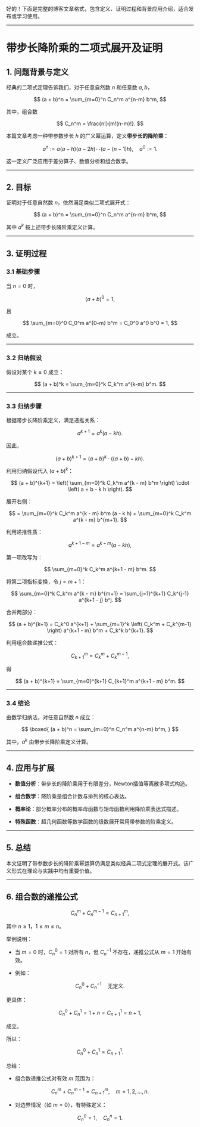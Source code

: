 好的！下面是完整的博客文章格式，包含定义、证明过程和背景应用介绍，适合发布或学习使用。

---

# 带步长降阶乘的二项式展开及证明

## 1. 问题背景与定义

经典的二项式定理告诉我们，对于任意自然数 $n$ 和任意数 $a, b$，

$$
(a + b)^n = \sum_{m=0}^n C_n^m a^{n-m} b^m,
$$

其中，组合数

$$
C_n^m = \frac{n!}{m!(n-m)!}.
$$

本篇文章考虑一种带参数步长 $h$ 的广义幂运算，定义**带步长的降阶乘**：

$$
a^n := a (a - h) (a - 2h) \cdots (a - (n-1)h), \quad a^0 := 1.
$$

这一定义广泛应用于差分算子、数值分析和组合数学。

---

## 2. 目标

证明对于任意自然数 $n$，依然满足类似二项式展开式：

$$
(a + b)^n = \sum_{m=0}^n C_n^m a^{n-m} b^m,
$$

其中 $a^{k}$ 按上述带步长降阶乘定义计算。

---

## 3. 证明过程

### 3.1 基础步骤

当 $n=0$ 时，

$$
(a + b)^0 = 1,
$$

且

$$
\sum_{m=0}^0 C_0^m a^{0-m} b^m = C_0^0 a^0 b^0 = 1,
$$

成立。

---

### 3.2 归纳假设

假设对某个 $k \geq 0$ 成立：

$$
(a + b)^k = \sum_{m=0}^k C_k^m a^{k-m} b^m.
$$

---

### 3.3 归纳步骤

根据带步长降阶乘定义，满足递推关系：

$$
a^{k+1} = a^{k} (a - k h).
$$

因此，

$$
(a + b)^{k+1} = (a + b)^k \cdot \big( (a + b) - k h \big).
$$

利用归纳假设代入 $(a + b)^k$：

$$
(a + b)^{k+1} = \left( \sum_{m=0}^k C_k^m a^{k - m} b^m \right) \cdot \left( a + b - k h \right).
$$

展开右侧：

$$
= \sum_{m=0}^k C_k^m a^{k - m} b^m (a - k h) + \sum_{m=0}^k C_k^m a^{k - m} b^{m+1}.
$$

利用递推性质：

$$
a^{k+1 - m} = a^{k - m} (a - k h),
$$

第一项改写为：

$$
\sum_{m=0}^k C_k^m a^{k+1 - m} b^m.
$$

将第二项指标变换，令 $j = m + 1$：

$$
\sum_{m=0}^k C_k^m a^{k - m} b^{m+1} = \sum_{j=1}^{k+1} C_k^{j-1} a^{k+1 - j} b^j.
$$

合并两部分：

$$
(a + b)^{k+1} = C_k^0 a^{k+1} + \sum_{m=1}^k \left( C_k^m + C_k^{m-1} \right) a^{k+1 - m} b^m + C_k^k b^{k+1}.
$$

利用组合数递推公式：

$$
C_{k+1}^m = C_k^m + C_k^{m-1},
$$

得

$$
(a + b)^{k+1} = \sum_{m=0}^{k+1} C_{k+1}^m a^{k+1 - m} b^m.
$$

---

### 3.4 结论

由数学归纳法，对任意自然数 $n$ 成立：

$$
\boxed{
(a + b)^n = \sum_{m=0}^n C_n^m a^{n-m} b^m,
}
$$

其中，$a^k$ 由带步长降阶乘定义计算。

---

## 4. 应用与扩展

* **数值分析**：带步长的降阶乘用于有限差分，Newton插值等离散多项式构造。

* **组合数学**：降阶乘是组合计数与排列的核心表达。

* **概率论**：部分概率分布的概率母函数与矩母函数利用降阶乘表达式描述。

* **特殊函数**：超几何函数等数学函数的级数展开常用带参数的阶乘定义。

---

## 5. 总结

本文证明了带参数步长的降阶乘幂运算仍满足类似经典二项式定理的展开式。该广义形式在理论与实践中均有重要价值。

---


## 6. 组合数的递推公式

$$
C_n^m + C_n^{m-1} = C_{n+1}^m,
$$

其中 $n \geq 1$，$1 \leq m \leq n$。

举例说明：

* 当 $m=0$ 时，$C_n^0 = 1$ 对所有 $n$，但 $C_n^{-1}$ 不存在，递推公式从 $m=1$ 开始有效。

* 例如：

$$
C_n^0 + C_n^{-1} \quad \text{无定义}.
$$

更具体：

$$
C_n^0 + C_n^1 = 1 + n = C_{n+1}^1 = n + 1,
$$

成立。

所以：

$$
C_n^0 + C_n^1 = C_{n+1}^1.
$$

总结：

* 组合数递推公式对有效 $m$ 范围为：

$$
C_n^m + C_n^{m-1} = C_{n+1}^m, \quad m=1,2,\ldots,n.
$$

* 对边界情况（如 $m=0$），有特殊定义：

$$
C_n^0 = 1, \quad C_n^n = 1.
$$

